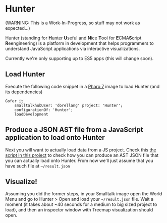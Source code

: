 # Hunter

(WARNING: This is a Work-In-Progress, so stuff may not work as expected...)

Hunter (standing for **H**unter **U**seful and **N**ice **T**ool for **E**CMA**S**cript **R**eengineering) is a platform in development that helps programmers to understand JavaScript applications via interactive visualizations.

Currently we're only supporting up to ES5 apps (this will change soon).

## Load Hunter 

Execute the following code snippet in a [Pharo 7](https://pharo.org/) image to load Hunter (and its dependencies)
```Smalltalk
Gofer it
    smalltalkhubUser: 'dorellang' project: 'Hunter';
    configurationOf: 'Hunter';
    loadDevelopment
```

## Produce a JSON AST file from a JavaScript application to load onto Hunter
Next you will want to actually load data from a JS project. Check this [the script in this project](https://github.com/dorellang/esprima-bin-wrapper) to check how you can produce an AST JSON file that you can actually load onto Hunter. From now we'll just assume that you have such file at `~/result.json`

## Visualize!

Assuming you did the former steps, in your Smalltalk image open the World Menu and go to Hunter >  Open and load your `~/result.json` file. Wait a moment (it takes about ~40 seconds for a medium to big sized project to load), and then an inspector window with Treemap visualization should open.
